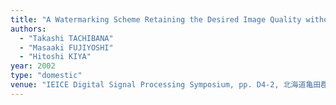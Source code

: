 ```yaml
---
title: "A Watermarking Scheme Retaining the Desired Image Quality without Constraining a Distribution of Watermarks"
authors:
  - "Takashi TACHIBANA"
  - "Masaaki FUJIYOSHI"
  - "Hitoshi KIYA"
year: 2002
type: "domestic"
venue: "IEICE Digital Signal Processing Symposium, pp. D4-2, 北海道亀田郡七飯町, 2002-11-01."
---
```

